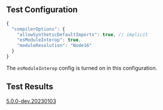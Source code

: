 ## Test Configuration

```js
{
  "compilerOptions": {
    "allowSyntheticDefaultImports": true, // implicit
    "esModuleInterop": true,
    "moduleResolution": "Node16"
  }
}
```

The `esModuleInterop` config is turned on in this configuration.

## Test Results

[5.0.0-dev.20230103](./test-result.5.0.0-dev.20230103.md)
